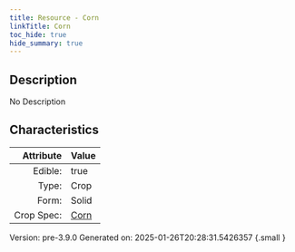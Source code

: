 ```yaml
---
title: Resource - Corn
linkTitle: Corn
toc_hide: true
hide_summary: true
---
```


## Description
No Description

## Characteristics

| Attribute      | Value |
|--------:|:------|
|Edible:|true|
|Type:|Crop|
|Form:|Solid|
|Crop Spec:|[Corn](/docs/definitions/crop/corn)|
 



    

Version: pre-3.9.0 Generated on: 2025-01-26T20:28:31.5426357
{.small }
